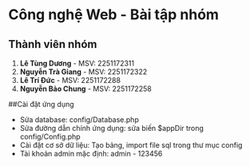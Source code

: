 # Công nghệ Web - Bài tập nhóm

## Thành viên nhóm
1. **Lê Tùng Dương** - MSV: 2251172311
2. **Nguyễn Trà Giang** - MSV: 2251172322
3. **Lê Trí Đức** - MSV: 2251172288
4. **Nguyễn Bảo Chung** - MSV: 2251172258

##Cài đặt ứng dụng
- Sửa database: config/Database.php
- Sửa đường dẫn chính ứng dụng: sửa biến $appDir trong config/Config.php
- Cài đặt cơ sở dữ liệu: Tạo bảng, import file sql trong thư mục config
- Tài khoản admin mặc định: admin - 123456
